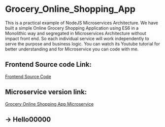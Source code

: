 # Grocery_Online_Shopping_App
This is a practical example of NodeJS Microservices Architecture. We have built a simple Online Grocery Shopping Application using ES6 in a Monolithic way and segregated in Microservices Architecture without impact front end. So each individual service will work independently to serve the purpose and business logic.  You can watch its Youtube tutorial for better understanding and for Microservice you can code with me.

## Frontend Source code Link:
[Frontend Source Code](https://github.com/codergogoi/nodejs_microservice/blob/master/shopping_app_frontend.zip)

## Microservice version link:

[Grocery Online Shopping App Microservice](https://github.com/codergogoi/nodejs_microservice)

## -> Hello00000

